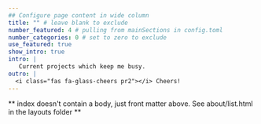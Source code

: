 ```yaml
---
## Configure page content in wide column
title: "" # leave blank to exclude
number_featured: 4 # pulling from mainSections in config.toml
number_categories: 0 # set to zero to exclude
use_featured: true
show_intro: true
intro: |
   Current projects which keep me busy.
outro: |
  <i class="fas fa-glass-cheers pr2"></i> Cheers!
---
```


** index doesn't contain a body, just front matter above.
See about/list.html in the layouts folder **
